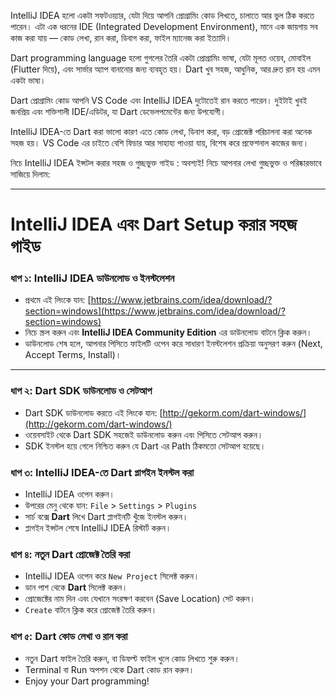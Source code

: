 IntelliJ IDEA হলো একটা সফটওয়্যার, যেটা দিয়ে আপনি প্রোগ্রামিং কোড লিখতে, চালাতে আর ভুল ঠিক করতে পারেন। এটা এক ধরনের IDE (Integrated Development Environment), মানে এক জায়গায় সব কাজ করা যায় — কোড লেখা, রান করা, ডিবাগ করা, ফাইল ম্যানেজ করা ইত্যাদি।

Dart programming language হলো গুগলের তৈরি একটা প্রোগ্রামিং ভাষা, যেটা মূলত ওয়েব, মোবাইল (Flutter দিয়ে), এবং সার্ভার অ্যাপ বানানোর জন্য ব্যবহৃত হয়। Dart খুব সহজ, আধুনিক, আর দ্রুত রান হয় এমন একটা ভাষা।

Dart প্রোগ্রামিং কোড আপনি VS Code এবং IntelliJ IDEA দুটোতেই রান করতে পারেন। দুইটাই খুবই জনপ্রিয় এবং শক্তিশালী IDE/এডিটর, যা Dart ডেভেলপমেন্টের জন্য উপযোগী।

IntelliJ IDEA-তে Dart করা ভালো কারণ এতে কোড লেখা, ডিবাগ করা, বড় প্রোজেক্ট পরিচালনা করা অনেক সহজ হয়। VS Code এর চাইতে বেশি ফিচার আর সাহায্য পাওয়া যায়, বিশেষ করে প্রফেশনাল কাজের জন্য।

নিচে IntelliJ IDEA ইন্সটল করার সহজ ও গুচ্ছভুক্ত গাইড :
অবশ্যই! নিচে আপনার লেখা গুচ্ছভুক্ত ও পরিষ্কারভাবে সাজিয়ে দিলাম:

---

# IntelliJ IDEA এবং Dart Setup করার সহজ গাইড

### ধাপ ১: IntelliJ IDEA ডাউনলোড ও ইনস্টলেশন

* প্রথমে এই লিংকে যান:
  [https://www.jetbrains.com/idea/download/?section=windows](https://www.jetbrains.com/idea/download/?section=windows)
* নিচে স্ক্রল করুন এবং **IntelliJ IDEA Community Edition** এর ডাউনলোড বাটনে ক্লিক করুন।
* ডাউনলোড শেষ হলে, আপনার পিসিতে ফাইলটি ওপেন করে সাধারণ ইনস্টলেশন প্রক্রিয়া অনুসরণ করুন (Next, Accept Terms, Install)।

---

### ধাপ ২: Dart SDK ডাউনলোড ও সেটআপ

* Dart SDK ডাউনলোড করতে এই লিংকে যান:
  [http://gekorm.com/dart-windows/](http://gekorm.com/dart-windows/)
* ওয়েবসাইট থেকে Dart SDK সহজেই ডাউনলোড করুন এবং পিসিতে সেটআপ করুন।
* SDK ইনস্টল হয়ে গেলে নিশ্চিত করুন যে Dart এর Path ঠিকমতো সেটআপ হয়েছে।

### ধাপ ৩: IntelliJ IDEA-তে Dart প্লাগইন ইনস্টল করা

* IntelliJ IDEA ওপেন করুন।
* উপরের মেনু থেকে যান:
  `File` > `Settings` > `Plugins`
* সার্চ বক্সে **Dart** লিখে Dart প্লাগইনটি খুঁজে ইনস্টল করুন।
* প্লাগইন ইন্সটল শেষে IntelliJ IDEA রিস্টার্ট করুন।

### ধাপ ৪: নতুন Dart প্রোজেক্ট তৈরি করা

* IntelliJ IDEA ওপেন করে `New Project` সিলেক্ট করুন।
* ডান পাশ থেকে **Dart** সিলেক্ট করুন।
* প্রোজেক্টের নাম দিন এবং যেখানে সংরক্ষণ করবেন (Save Location) সেট করুন।
* `Create` বাটনে ক্লিক করে প্রোজেক্ট তৈরি করুন।

### ধাপ ৫: Dart কোড লেখা ও রান করা

* নতুন Dart ফাইল তৈরি করুন, বা ডিফল্ট ফাইল খুলে কোড লিখতে শুরু করুন।
* Terminal বা Run অপশন থেকে Dart কোড রান করুন।
* Enjoy your Dart programming!


